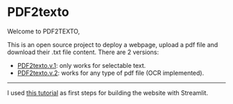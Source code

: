 #  PDF2texto

Welcome to PDF2TEXTO,

This is an open source project to deploy a webpage, upload a pdf file and download their .txt file content.
There are 2 versions:

* [PDF2texto.v.1](https://pdf2texto.streamlit.app/): only works for selectable text.
* [PDF2texto.v.2](): works for any type of pdf file (OCR implemented). 


------------------------------
I used [this tutorial](https://www.youtube.com/watch?v=VqgUkExPvLY) as first steps for building the website with Streamlit.
